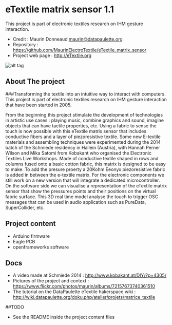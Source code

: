 # eTextile matrix sensor 1.1

This project is part of electronic textiles research on IHM gesture interaction.
 - Credit : Maurin Donneaud <maurin@datapaulette.org>
 - Repository : https://github.com/MaurinElectroTextile/eTextile_matrix_sensor
 - Project web page : http://eTextile.org

![alt tag](https://farm6.staticflickr.com/5572/30306414062_22bba76566_z_d.jpg)

## About The project

###Transforming the textile into an intuitive way to interact with computers. This project is part of electronic textiles research on IHM gesture interaction that have been started in 2005.

From the beginning this project stimulate the development of technologies in artistic use cases : playing music, combine graphics and sound, imagine objects that can have tactile properties, etc.
Using a fabric to sense the touch is now possible with this eTextile matrix sensor that includes conductive fibers and a layer of piezoresistive textile.
Some new E-textile materials and assembling techniques were experimented during the 2014 batch of the Schmiede residency in Hallein (Austria), with Hannah Perner Wilson and Mika Satomi from Kobakant who organised the Electronic Textiles Live Workshops.
Made of conductive textile shaped in rows and columns fused onto a basic cotton fabric, this matrix is designed to be easy to make.
To add the presure proerty a 20Kohm Eeonyx piezoresistive fabric is added in between the e-textile matrix.
For the electronic components we still work on a new version that will integrate a dedicated microcontroller.
On the software side we can visualise a representation of the eTextile matrix sensor that show the pressures points and their positions on the virtual fabric surface.
This 3D real time model analyse the touch to trigger OSC messages that can be used in audio application such as PureData, SuperCollider, etc.

## Project content
 - Arduino firmware
 - Eagle PCB
 - openframeworks software

## Docs
 - A video made at Schmiede 2014 : http://www.kobakant.at/DIY/?p=4305/
 - Pictures of the project and context : https://www.flickr.com/photos/maurin/albums/72157673740361510
 - The tutorial on the DataPaulette eTextile hakerspace wiki : http://wiki.datapaulette.org/doku.php/atelier/projets/matrice_textile

##TODO
 - See the README inside the project content files
